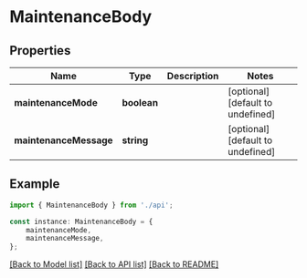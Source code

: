 # MaintenanceBody


## Properties

Name | Type | Description | Notes
------------ | ------------- | ------------- | -------------
**maintenanceMode** | **boolean** |  | [optional] [default to undefined]
**maintenanceMessage** | **string** |  | [optional] [default to undefined]

## Example

```typescript
import { MaintenanceBody } from './api';

const instance: MaintenanceBody = {
    maintenanceMode,
    maintenanceMessage,
};
```

[[Back to Model list]](../README.md#documentation-for-models) [[Back to API list]](../README.md#documentation-for-api-endpoints) [[Back to README]](../README.md)
